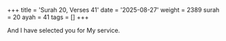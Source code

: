+++
title = 'Surah 20, Verses 41'
date = '2025-08-27'
weight = 2389
surah = 20
ayah = 41
tags = []
+++

And I have selected you for My service.